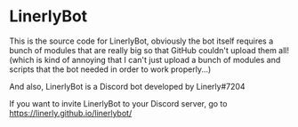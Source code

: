 # LinerlyBot

This is the source code for LinerlyBot, obviously the bot itself requires a bunch of modules that are really big so that GitHub couldn't upload them all! (which is kind of annoying that I can't just upload a bunch of modules and scripts that the bot needed in order to work properly...)

And also, LinerlyBot is a Discord bot developed by Linerly#7204

If you want to invite LinerlyBot to your Discord server, go to https://linerly.github.io/linerlybot/
